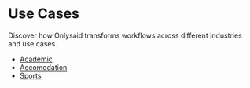 # Use Cases

Discover how Onlysaid transforms workflows across different industries and use cases.

- [Academic](use-cases/academic.md)
- [Accomodation](use-cases/accomodation.md)
- [Sports](use-cases/sports.md)

